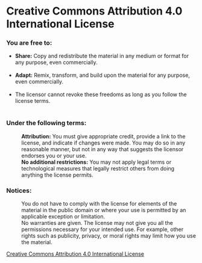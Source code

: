 <h1>Creative Commons Attribution 4.0 International License</h1>

<h3>You are free to:</h3>
<ul>
  <li><b>Share:</b> Copy and redistribute the material in any medium or format for any purpose, even commercially.</li><br>
  <li><b>Adapt:</b> Remix, transform, and build upon the material for any purpose, even commercially.</li><br>
  <li>The licensor cannot revoke these freedoms as long as you follow the license terms.</li><br>
</ul>

<dl>
  <dt><h3>Under the following terms:</h3></dt>
  <dd><b>Attribution:</b> You must give appropriate credit, provide a link to the license, and indicate if changes were made. You may do so in any reasonable manner, but not in any way that suggests the licensor endorses you or your use.</dd>
  <dd><b>No additional restrictions:</b> You may not apply legal terms or technological measures that legally restrict others from doing anything the license permits.</dd>

  <dt><h3>Notices:</h3></dt>
  <dd>You do not have to comply with the license for elements of the material in the public domain or where your use is permitted by an applicable exception or limitation.</dd>
  <dd>No warranties are given. The license may not give you all the permissions necessary for your intended use. For example, other rights such as publicity, privacy, or moral rights may limit how you use the material.</dd>
</dl>

<a href="http://creativecommons.org/licenses/by/4.0/">Creative Commons Attribution 4.0 International License</a>
